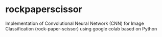 # rockpaperscissor
Implementation of Convolutional Neural Network (CNN) for Image Classification (rock-paper-scissor) using google colab based on Python
